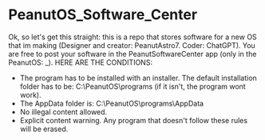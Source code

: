 # PeanutOS_Software_Center
Ok, so let's get this straight: this is a repo that stores software for a new OS that im making (Designer and creator: PeanutAstro7. Coder: ChatGPT). You are free to post your software in the PeanutSoftwareCenter app (only in the PeanutOS: _). HERE ARE THE CONDITIONS:
* The program has to be installed with an installer. The default installation folder has to be: C:\PeanutOS\programs (if it isn't, the program wont work).
* The AppData folder is: C:\PeanutOS\programs\AppData
* No illegal content allowed.
* Explicit content warning.
Any program that doesn't follow these rules will be erased.
